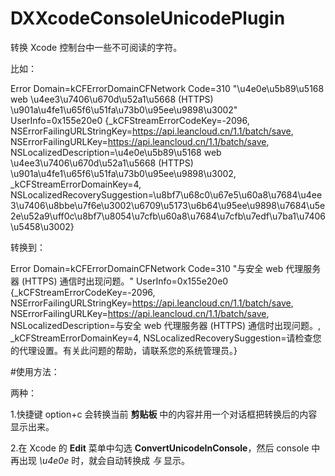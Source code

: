 DXXcodeConsoleUnicodePlugin
===========================

转换 Xcode 控制台中一些不可阅读的字符。

比如：

Error Domain=kCFErrorDomainCFNetwork Code=310 "\u4e0e\u5b89\u5168 web \u4ee3\u7406\u670d\u52a1\u5668 (HTTPS) \u901a\u4fe1\u65f6\u51fa\u73b0\u95ee\u9898\u3002" UserInfo=0x155e20e0 {_kCFStreamErrorCodeKey=-2096, NSErrorFailingURLStringKey=https://api.leancloud.cn/1.1/batch/save, NSErrorFailingURLKey=https://api.leancloud.cn/1.1/batch/save, NSLocalizedDescription=\u4e0e\u5b89\u5168 web \u4ee3\u7406\u670d\u52a1\u5668 (HTTPS) \u901a\u4fe1\u65f6\u51fa\u73b0\u95ee\u9898\u3002, _kCFStreamErrorDomainKey=4, NSLocalizedRecoverySuggestion=\u8bf7\u68c0\u67e5\u60a8\u7684\u4ee3\u7406\u8bbe\u7f6e\u3002\u6709\u5173\u6b64\u95ee\u9898\u7684\u5e2e\u52a9\uff0c\u8bf7\u8054\u7cfb\u60a8\u7684\u7cfb\u7edf\u7ba1\u7406\u5458\u3002}

转换到：

Error Domain=kCFErrorDomainCFNetwork Code=310 "与安全 web 代理服务器 (HTTPS) 通信时出现问题。" UserInfo=0x155e20e0 {_kCFStreamErrorCodeKey=-2096, NSErrorFailingURLStringKey=https://api.leancloud.cn/1.1/batch/save, NSErrorFailingURLKey=https://api.leancloud.cn/1.1/batch/save, NSLocalizedDescription=与安全 web 代理服务器 (HTTPS) 通信时出现问题。, _kCFStreamErrorDomainKey=4, NSLocalizedRecoverySuggestion=请检查您的代理设置。有关此问题的帮助，请联系您的系统管理员。}

#使用方法：

两种：

1.快捷键 option+c 会转换当前 **剪贴板** 中的内容并用一个对话框把转换后的内容显示出来。

2.在 Xcode 的 **Edit** 菜单中勾选 **ConvertUnicodeInConsole**，然后 console 中再出现 *\u4e0e* 时，就会自动转换成 *与* 显示。
